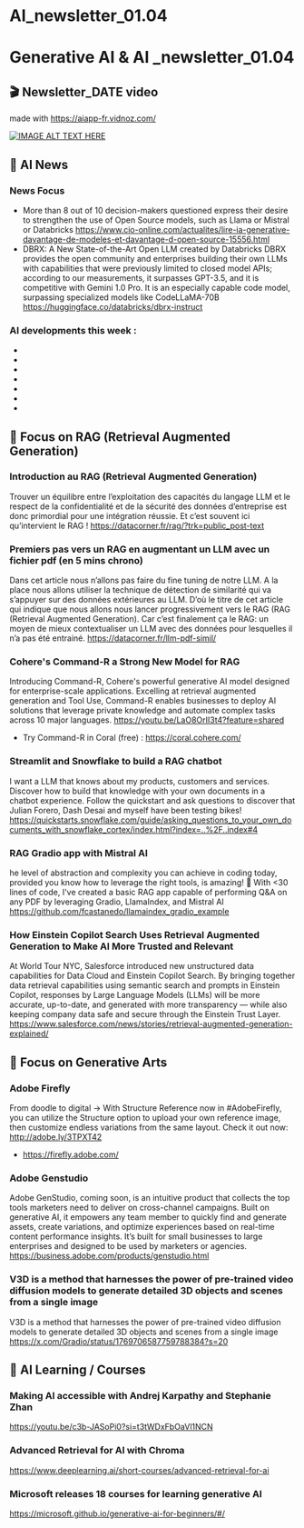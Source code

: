 # AI_newsletter_01.04

# Generative AI & AI _newsletter_01.04

## 🎬 Newsletter_DATE video 
made with https://aiapp-fr.vidnoz.com/

[![IMAGE ALT TEXT HERE](https://img.youtube.com/vi/5BPlf4jZnpw/0.jpg)](https://www.youtube.com/watch?v=5BPlf4jZnpw)


## 🚀  AI News 

### News Focus 
- More than 8 out of 10 decision-makers questioned express their desire to strengthen the use of Open Source models, such as Llama or Mistral or Databricks 
https://www.cio-online.com/actualites/lire-ia-generative-davantage-de-modeles-et-davantage-d-open-source-15556.html
- DBRX: A New State-of-the-Art Open LLM created by Databricks
DBRX provides the open community and enterprises building their own LLMs with capabilities that were previously limited to closed model APIs; according to our measurements, it surpasses GPT-3.5, and it is competitive with Gemini 1.0 Pro. It is an especially capable code model, surpassing specialized models like CodeLLaMA-70B
https://huggingface.co/databricks/dbrx-instruct  

### AI developments this week :
- 
- 
- 
- 
- 
- 
- 


## 🎯 Focus on RAG (Retrieval Augmented Generation)

### Introduction au RAG (Retrieval Augmented Generation)
Trouver un équilibre entre l’exploitation des capacités du langage LLM et le respect de la confidentialité et de la sécurité des données d’entreprise est donc primordial pour une intégration réussie. Et c’est souvent ici qu’intervient le RAG !
https://datacorner.fr/rag/?trk=public_post-text

### Premiers pas vers un RAG en augmentant un LLM avec un fichier pdf (en 5 mins chrono)
Dans cet article nous n’allons pas faire du fine tuning de notre LLM. A la place nous allons utiliser la technique de détection de similarité qui va s’appuyer sur des données extérieures au LLM. D’où le titre de cet article qui indique que nous allons nous lancer progressivement vers le RAG (RAG (Retrieval Augmented Generation). Car c’est finalement ça le RAG: un moyen de mieux contextualiser un LLM avec des données pour lesquelles il n’a pas été entrainé.
https://datacorner.fr/llm-pdf-simil/

### Cohere's Command-R a Strong New Model for RAG
Introducing Command-R, Cohere's powerful generative AI model designed for enterprise-scale applications. Excelling at retrieval augmented generation and Tool Use, Command-R enables businesses to deploy AI solutions that leverage private knowledge and automate complex tasks across 10 major languages.
https://youtu.be/LaO8OrII3t4?feature=shared
- Try Command-R in Coral (free) : https://coral.cohere.com/

### Streamlit and Snowflake to build a RAG chatbot 
I want a LLM that knows about my products, customers and services. Discover how to build that knowledge with your own documents in a chatbot experience. Follow the quickstart and ask questions to discover that Julian Forero, Dash Desai and myself have been testing bikes!
https://quickstarts.snowflake.com/guide/asking_questions_to_your_own_documents_with_snowflake_cortex/index.html?index=..%2F..index#4

### RAG Gradio app with Mistral AI 
he level of abstraction and complexity you can achieve in coding today, provided you know how to leverage the right tools, is amazing! 🚀 
With  <30 lines of code, I've created a basic RAG app capable of performing Q&A on any PDF by leveraging Gradio, LlamaIndex, and Mistral AI 
https://github.com/fcastanedo/llamaindex_gradio_example

### How Einstein Copilot Search Uses Retrieval Augmented Generation to Make AI More Trusted and Relevant
At World Tour NYC, Salesforce introduced new unstructured data capabilities for Data Cloud and Einstein Copilot Search. By bringing together data retrieval capabilities using semantic search and prompts in Einstein Copilot, responses by Large Language Models (LLMs) will be more accurate, up-to-date, and generated with more transparency — while also keeping company data safe and secure through the Einstein Trust Layer.
https://www.salesforce.com/news/stories/retrieval-augmented-generation-explained/


## 🎯 Focus on Generative Arts 

### Adobe Firefly 
From doodle to digital -> With Structure Reference now in #AdobeFirefly, you can utilize the Structure option to upload your own reference image, then customize endless variations from the same layout. Check it out now: http://adobe.ly/3TPXT42
- https://firefly.adobe.com/ 

### Adobe Genstudio 
Adobe GenStudio, coming soon, is an intuitive product that collects the top tools marketers need to deliver on cross-channel campaigns. Built on generative AI, it empowers any team member to quickly find and generate assets, create variations, and optimize experiences based on real-time content performance insights. It’s built for small businesses to large enterprises and designed to be used by marketers or agencies.
https://business.adobe.com/products/genstudio.html


### V3D is a method that harnesses the power of pre-trained video diffusion models to generate detailed 3D objects and scenes from a single image
V3D is a method that harnesses the power of pre-trained video diffusion models to generate detailed 3D objects and scenes from a single image
https://x.com/Gradio/status/1769706587759788384?s=20


## 📖 AI Learning / Courses 

### Making AI accessible with Andrej Karpathy and Stephanie Zhan
https://youtu.be/c3b-JASoPi0?si=t3tWDxFbOaVl1NCN


### Advanced Retrieval for AI with Chroma
https://www.deeplearning.ai/short-courses/advanced-retrieval-for-ai


### Microsoft releases 18 courses for learning generative AI
https://microsoft.github.io/generative-ai-for-beginners/#/

